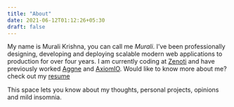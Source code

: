 ```yaml
---
title: "About"
date: 2021-06-12T01:12:26+05:30
draft: false
---
```

My name is Murali Krishna, you can call me *Murali*. I’ve been professionally designing, developing and deploying scalable modern web applications to production for over four years. I am currently coding at [Zenoti](https://www.zenoti.com/company/about-us]) and have previously worked [Aggne](https://aggne.com/) and [AxiomIO](https://axiomio.com/). Would like to know more about me? check out my [resume](https://drive.google.com/file/d/1Fd-q8xZOV4OgLKH8qwraYkmCXh1AR7Rl/view?usp=sharing)

This space lets you know about my thoughts, personal projects, opinions and mild insomnia.

